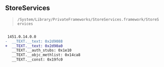 ## StoreServices

> `/System/Library/PrivateFrameworks/StoreServices.framework/StoreServices`

```diff

 1451.0.14.0.0
-  __TEXT.__text: 0x2d9088
+  __TEXT.__text: 0x2d90a0
   __TEXT.__auth_stubs: 0x1e10
   __TEXT.__objc_methlist: 0x14ca8
   __TEXT.__const: 0x19fc0

```
